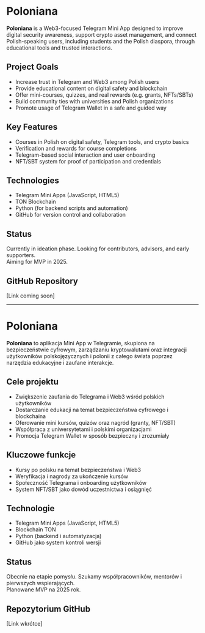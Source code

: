 
# Poloniana

**Poloniana** is a Web3-focused Telegram Mini App designed to improve digital security awareness, support crypto asset management, and connect Polish-speaking users, including students and the Polish diaspora, through educational tools and trusted interactions.

## Project Goals

- Increase trust in Telegram and Web3 among Polish users
- Provide educational content on digital safety and blockchain
- Offer mini-courses, quizzes, and real rewards (e.g. grants, NFTs/SBTs)
- Build community ties with universities and Polish organizations
- Promote usage of Telegram Wallet in a safe and guided way

## Key Features

- Courses in Polish on digital safety, Telegram tools, and crypto basics
- Verification and rewards for course completions
- Telegram-based social interaction and user onboarding
- NFT/SBT system for proof of participation and credentials

## Technologies

- Telegram Mini Apps (JavaScript, HTML5)
- TON Blockchain
- Python (for backend scripts and automation)
- GitHub for version control and collaboration

## Status

Currently in ideation phase. Looking for contributors, advisors, and early supporters.  
Aiming for MVP in 2025.

## GitHub Repository

[Link coming soon]

---

# Poloniana

**Poloniana** to aplikacja Mini App w Telegramie, skupiona na bezpieczeństwie cyfrowym, zarządzaniu kryptowalutami oraz integracji użytkowników polskojęzycznych i polonii z całego świata poprzez narzędzia edukacyjne i zaufane interakcje.

## Cele projektu

- Zwiększenie zaufania do Telegrama i Web3 wśród polskich użytkowników
- Dostarczanie edukacji na temat bezpieczeństwa cyfrowego i blockchaina
- Oferowanie mini kursów, quizów oraz nagród (granty, NFT/SBT)
- Współpraca z uniwersytetami i polskimi organizacjami
- Promocja Telegram Wallet w sposób bezpieczny i zrozumiały

## Kluczowe funkcje

- Kursy po polsku na temat bezpieczeństwa i Web3
- Weryfikacja i nagrody za ukończenie kursów
- Społeczność Telegrama i onboarding użytkowników
- System NFT/SBT jako dowód uczestnictwa i osiągnięć

## Technologie

- Telegram Mini Apps (JavaScript, HTML5)
- Blockchain TON
- Python (backend i automatyzacja)
- GitHub jako system kontroli wersji

## Status

Obecnie na etapie pomysłu. Szukamy współpracowników, mentorów i pierwszych wspierających.  
Planowane MVP na 2025 rok.

## Repozytorium GitHub

[Link wkrótce]
